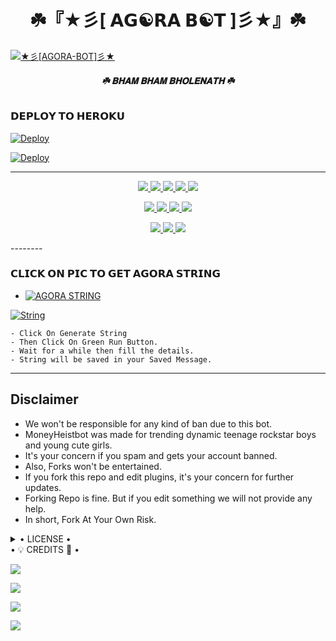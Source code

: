 <h1 align="center">
<b> ☘️『★彡[ 𝗔𝗚☯︎𝗥𝗔 𝗕☯︎𝗧 ]彡★』☘️ </b>
</h1>

[![★彡[AGORA-BOT]彡★](https://telegra.ph/file/1abe878dd3dc79d013d94.jpg)](https://github.com/Professor-OS/Agora-Bot)

<h6 align="center">
  <b>☘️ 𝐁𝐇𝐀𝐌 𝐁𝐇𝐀𝐌 𝐁𝐇𝐎𝐋𝐄𝐍𝐀𝐓𝐇 ☘️</b>
</h6>
      
<h3> 𝗗𝗘𝗣𝗟𝗢𝗬 𝗧𝗢 𝗛𝗘𝗥𝗢𝗞𝗨</h3>

[![Deploy](https://www.herokucdn.com/deploy/button.svg)](https://heroku.com/deploy?template=https://github.com/Professor-OS/Agora-Bot)

[![Deploy](https://telegra.ph/file/e098be9de8e094ee1e9e4.jpg)](https://heroku.com/deploy?template=https://github.com/Professor-OS/Agora-Bot)

----------------------------------
<p align="center">
<a href="https://github.com/Professor-OS/Agora-Bot" alt="GitHub closed issues"> <img src="https://img.shields.io/github/issues-closed-raw/Professor-OS/Agora-Bot?style=flat&logo=github&color=success" /> </a>
<a href="https://github.com/Professor-OS/Agora-Bot/graphs/contributors" alt="GitHub contributors"> <img src="https://img.shields.io/github/contributors/Professor-OS/Agora-Bot?style=flat&logo=github" /> </a>
<a href="https://github.com/Professor-OS/Agora-Bot/network/members" alt="GitHub forks"> <img src="https://img.shields.io/github/forks/Professor-OS/Agora-Bot?label=Forks&logo=github" /> </a>
<a href="https://github.com/Professor-OS/Agora-Bot" alt="GitHub closed pull requests"> <img src="https://img.shields.io/github/issues-pr-closed-raw/Professor-OS/Agora-Bot?color=success" /> </a>
<a href="https://github.com/Professor-OS/Agora-Bot" alt="GitHub issues"> <img src="https://img.shields.io/github/issues-raw/Professor-OS/Agora-Bot?style=flat&logo=github&color=yellow" /> </a>
</p>
<p align="center">
<a href="https://www.python.org/" alt="made-with-python"> <img src="https://img.shields.io/badge/Made%20with-Python-1f425f.svg?style=flat&logo=python&color=blue" /> </a>
<a href="https://github.com/Professor-OS/Agora-Bot" alt="Docker!"> <img src="https://aleen42.github.io/badges/src/docker.svg" /> </a>
<a href="https://github.com/Professor-OS/Agora-Bot" alt="GitHub repo size"> <img src="https://img.shields.io/github/repo-size/Professor-OS/Agora-Bot" /> </a>
<a href="https://github.com/Professor-OS/Agora-Bot/blob/master/LICENSE" alt="GPLv3 license"> <img src="https://img.shields.io/badge/License-GPLv3-blue.svg" /> </a>
</p>
<p align="center">
<a href="https://t.me/Legend_Userbot" alt="Telegram!"> <img src="https://aleen42.github.io/badges/src/telegram.svg" /> </a>
<a href="https://github.com/Professor-OS/Agora-Bot/graphs/commit-activity" alt="Maintenance"> <img src="https://img.shields.io/badge/Maintained%3F-yes-green.svg" /> </a>
<a href="https://makeapullrequest.com" alt="PRs Welcome"> <img src="https://img.shields.io/badge/PRs-welcome-brightgreen.svg?style=flat-square" /> </a>
</p>
--------

<h3> 𝗖𝗟𝗜𝗖𝗞 𝗢𝗡 𝗣𝗜𝗖 𝗧𝗢 𝗚𝗘𝗧 𝗔𝗚𝗢𝗥𝗔 𝗦𝗧𝗥𝗜𝗡𝗚</h3>

- [![AGORA STRING](https://img.shields.io/badge/AGORA-STRING-red)](https://t.me/SESSIONGENERATORBOT)

[![String](https://telegra.ph/file/c053072263d45143c55ad.jpg)](https://t.me/SessionGeneratorbot) 

    - Click On Generate String
    - Then Click On Green Run Button.
    - Wait for a while then fill the details.
    - String will be saved in your Saved Message.


------
## Disclaimer
- We won't be responsible for any kind of ban due to this bot.
- MoneyHeistbot was made for trending dynamic teenage rockstar boys and young cute girls.
- It's your concern if you spam and gets your account banned.
- Also, Forks won't be entertained.
- If you fork this repo and edit plugins, it's your concern for further updates.
- Forking Repo is fine. But if you edit something we will not provide any help.
- In short, Fork At Your Own Risk.

<details>

  <summary> • LICENSE • </summary>

![](https://www.gnu.org/graphics/gplv3-or-later.png)



Poject [MONEY-HEIST-BOT](https://github.com/Professor-OS/Agora-Bot) is free software: you can redistribute it and/or modify

it under the terms of the GNU General Public License as published by

the Free Software Foundation, either version 3 of the License, or

(at your option) any later version.

This program is distributed in the hope that it will be useful,

but WITHOUT ANY WARRANTY; without even the implied warranty of

MERCHANTABILITY or FITNESS FOR A PARTICULAR PURPOSE.  See the

GNU General Public License for more details.

You should have received a copy of the GNU General Public License

along with this program. If not, see <https://www.gnu.org/licenses/>.

</details>


  <summary> • 💡 CREDITS 💞 • </summary>

  <a href="https://t.me/@toxic_than_toxiest"><img src="https://img.shields.io/badge/𝗠𝗿 𝗦𝗨𝗝𝗔𝗟_%20-orange.svg?style=for-the-badge&logo=Telegram"></a>
  
 <a href="https://t.me/@awe_some21"><img src="https://img.shields.io/badge/𝗠𝗿•𝗢𝗠𝗜%20-blue.svg?style=for-the-badge&logo=Telegram"></a>
 
 <a href="https://t.me/@sovereign00132"><img src="https://img.shields.io/badge/𝗠𝗿•𝗡𝗘𝗘𝗟%20-white.svg?style=for-the-badge&logo=Telegram"></a>
 
 <a href="https://t.me/@legendboy_op"><img src="https://img.shields.io/badge/𝗠𝗿•𝗟𝗘𝗚𝗘𝗡𝗗𝗕𝗢𝗬_%20-red.svg?style=for-the-badge&logo=Telegram"></a>
